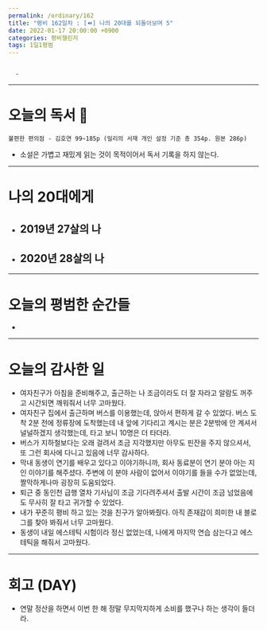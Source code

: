 ```yaml
---
permalink: /ordinary/162
title: "평비 162일차 : [⏪] 나의 20대를 되돌아보며 5"
date: 2022-01-17 20:00:00 +0900
categories: 평비챌린지
tags: 1일1평범
---
```

```

  - 
```

---
# 오늘의 독서 📕
`불편한 편의점 - 김호연 99~185p (밀리의 서재 개인 설정 기준 총 354p. 원본 286p)`  
* 소설은 가볍고 재밌게 읽는 것이 목적이어서 독서 기록을 하지 않는다.

---
# 나의 20대에게
- 2019년 27살의 나
    - 
- 2020년 28살의 나
    -

---
# 오늘의 평범한 순간들
- 

---
# 오늘의 감사한 일
- 여자친구가 아침을 준비해주고, 출근하는 나 조금이라도 더 잘 자라고 알람도 꺼주고 시간되면 깨워줘서 너무 고마웠다.
- 여자친구 집에서 출근하며 버스를 이용했는데, 앉아서 편하게 갈 수 있었다. 버스 도착 2분 전에 정류장에 도착했는데 내 앞에 기다리고 계시는 분은 2분밖에 안 계셔서 널널하겠지 생각했는데, 타고 보니 10명은 더 타더라.
- 버스가 지하철보다는 오래 걸려서 조금 지각했지만 아무도 핀잔을 주지 않으셔서, 또 그런 회사에 다니고 있음에 너무 감사하다.
- 막내 동생이 연기를 배우고 있다고 이야기하니까, 회사 동료분이 연기 분야 아는 지인 이야기를 해주셨다. 주변에 이 분야 사람이 없어서 이야기를 들을 수가 없었는데, 짤막하게나마 굉장히 도움되었다.
- 퇴근 중 동인천 급행 열차 기사님이 조금 기다려주셔서 출발 시간이 조금 넘었음에도 무사히 잘 타고 귀가할 수 있었다.
- 내가 꾸준히 평비 하고 있는 것을 친구가 알아봐줬다. 아직 존재감이 희미한 내 블로그를 찾아 봐줘서 너무 고마웠다.
- 동생이 내일 에스테틱 시험이라 정신 없었는데, 나에게 마지막 연습 삼는다고 에스테틱을 해줘서 고마웠다.

---
# 회고 (DAY)
- 연말 정산을 하면서 이번 한 해 정말 무지막지하게 소비를 했구나 하는 생각이 들더라.